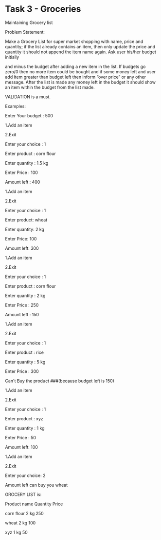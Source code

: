 # Task 3 - Groceries
Maintaining Grocery list

Problem Statement:

Make a Grocery List for super market shopping with name, price and quantity; if the list already contains an item, then only update the price and quantity it should not append the item name again. Ask user his/her budget initially

and minus the budget after adding a new item in the list. If budgets go zero/0 then no more item could be bought and if some money left and user add item greater than budget left then inform “over price” or any other message. After the list is made any money left in the budget it should show an item within the budget from the list made.

VALIDATION is a must.

Examples:

Enter Your budget : 500

1.Add an item

2.Exit

Enter your choice : 1

Enter product : corn flour

Enter quantity : 1.5 kg

Enter Price : 100

Amount left : 400

1.Add an item

2.Exit

Enter your choice : 1

 

Enter product: wheat

Enter quantity: 2 kg

Enter Price: 100

Amount left: 300

1.Add an item

2.Exit

Enter your choice : 1

Enter product : corn flour

Enter quantity : 2 kg

Enter Price : 250

Amount left : 150

1.Add an item

2.Exit

Enter your choice : 1

Enter product : rice

Enter quantity : 5 kg

Enter Price : 300

Can't Buy the product ###(because budget left is 150)

1.Add an item

2.Exit

Enter your choice : 1

Enter product : xyz

Enter quantity : 1 kg

Enter Price : 50

Amount left: 100

1.Add an item

2.Exit

Enter your choice: 2

Amount left can buy you wheat

GROCERY LIST is:

Product name   Quantity   Price

corn flour  	2 kg    	250

wheat       	2 kg    	100

xyz         	1 kg     	50
